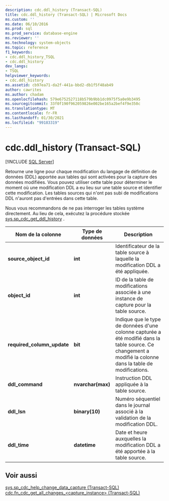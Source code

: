 ```yaml
---
description: cdc.ddl_history (Transact-SQL)
title: cdc.ddl_history (Transact-SQL) | Microsoft Docs
ms.custom: ''
ms.date: 06/10/2016
ms.prod: sql
ms.prod_service: database-engine
ms.reviewer: ''
ms.technology: system-objects
ms.topic: reference
f1_keywords:
- cdc.ddl_history_TSQL
- cdc.ddl_history
dev_langs:
- TSQL
helpviewer_keywords:
- cdc.ddl_history
ms.assetid: cb97ea71-da2f-441a-bbd2-db1f5f48ab49
author: cawrites
ms.author: chadam
ms.openlocfilehash: 579e6752527118b579b9bb1dc0975f5a0e9b3495
ms.sourcegitcommit: 33f0f190f962059826e002be165a2bef4f9e350c
ms.translationtype: MT
ms.contentlocale: fr-FR
ms.lasthandoff: 01/30/2021
ms.locfileid: "99183319"
---
```

# <a name="cdcddl_history-transact-sql"></a>cdc.ddl_history (Transact-SQL)
[!INCLUDE [SQL Server](../../includes/applies-to-version/sqlserver.md)]

  Retourne une ligne pour chaque modification du langage de définition de données (DDL) apportée aux tables qui sont activées pour la capture des données modifiées. Vous pouvez utiliser cette table pour déterminer le moment où une modification DDL a eu lieu sur une table source et identifier cette modification. Les tables sources qui n'ont pas subi de modifications DDL n'auront pas d'entrées dans cette table.  
  
 Nous vous recommandons de ne pas interroger les tables système directement. Au lieu de cela, exécutez la procédure stockée [sys.sp_cdc_get_ddl_history](../../relational-databases/system-stored-procedures/sys-sp-cdc-get-ddl-history-transact-sql.md) .  
   
|Nom de la colonne|Type de données|Description|  
|-----------------|---------------|-----------------|  
|**source_object_id**|**int**|Identificateur de la table source à laquelle la modification DDL a été appliquée.|  
|**object_id**|**int**|ID de la table de modifications associée à une instance de capture pour la table source.|  
|**required_column_update**|**bit**|Indique que le type de données d'une colonne capturée a été modifié dans la table source. Ce changement a modifié la colonne dans la table de modifications.|  
|**ddl_command**|**nvarchar(max)**|Instruction DDL appliquée à la table source.|  
|**ddl_lsn**|**binary(10)**|Numéro séquentiel dans le journal associé à la validation de la modification DDL.|  
|**ddl_time**|**datetime**|Date et heure auxquelles la modification DDL a été apportée à la table source.|  
  
## <a name="see-also"></a>Voir aussi  
 [sys.sp_cdc_help_change_data_capture &#40;Transact-SQL&#41;](../../relational-databases/system-stored-procedures/sys-sp-cdc-help-change-data-capture-transact-sql.md)   
 [cdc.fn_cdc_get_all_changes_&#60;capture_instance&#62;  &#40;Transact-SQL&#41;](../../relational-databases/system-functions/cdc-fn-cdc-get-all-changes-capture-instance-transact-sql.md)  
  
  
